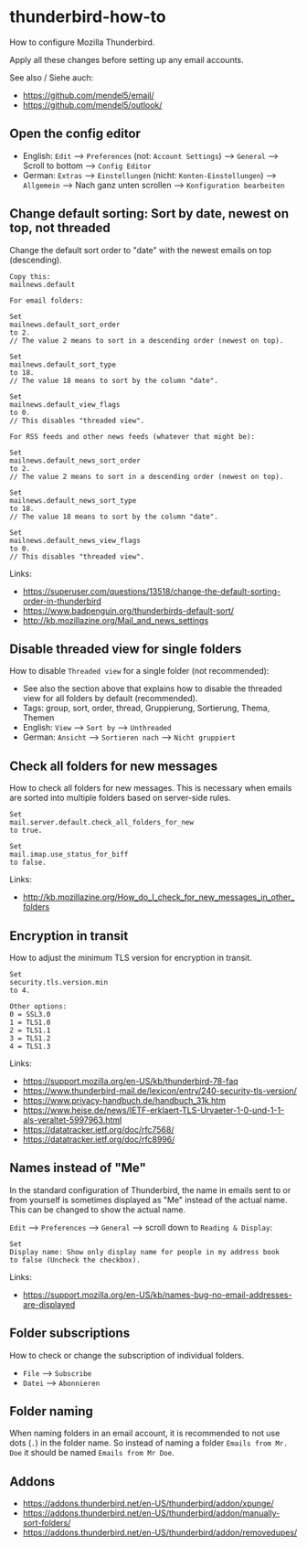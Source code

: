 # thunderbird-how-to
How to configure Mozilla Thunderbird.

Apply all these changes before setting up any email accounts.

See also / Siehe auch:
- https://github.com/mendel5/email/
- https://github.com/mendel5/outlook/

## Open the config editor
- English: `Edit` --> `Preferences` (not: `Account Settings`) --> `General` --> Scroll to bottom --> `Config Editor`
- German: `Extras` --> `Einstellungen` (nicht: `Konten-Einstellungen`) --> `Allgemein` --> Nach ganz unten scrollen --> `Konfiguration bearbeiten`

## Change default sorting: Sort by date, newest on top, not threaded
Change the default sort order to "date" with the newest emails on top (descending).
```
Copy this:
mailnews.default
```

```
For email folders:

Set
mailnews.default_sort_order
to 2.
// The value 2 means to sort in a descending order (newest on top).

Set
mailnews.default_sort_type
to 18.
// The value 18 means to sort by the column "date".

Set
mailnews.default_view_flags
to 0.
// This disables "threaded view".
```

```
For RSS feeds and other news feeds (whatever that might be):

Set
mailnews.default_news_sort_order
to 2.
// The value 2 means to sort in a descending order (newest on top).

Set
mailnews.default_news_sort_type
to 18.
// The value 18 means to sort by the column "date".

Set
mailnews.default_news_view_flags
to 0.
// This disables "threaded view".
```

Links:
- https://superuser.com/questions/13518/change-the-default-sorting-order-in-thunderbird
- https://www.badpenguin.org/thunderbirds-default-sort/
- http://kb.mozillazine.org/Mail_and_news_settings

## Disable threaded view for single folders
How to disable `Threaded view` for a single folder (not recommended):
- See also the section above that explains how to disable the threaded view for all folders by default (recommended).
- Tags: group, sort, order, thread, Gruppierung, Sortierung, Thema, Themen
- English: `View` --> `Sort by` --> `Unthreaded`
- German: `Ansicht` --> `Sortieren nach` --> `Nicht gruppiert`

## Check all folders for new messages
How to check all folders for new messages. This is necessary when emails are sorted into multiple folders based on server-side rules.
```
Set
mail.server.default.check_all_folders_for_new
to true.

Set
mail.imap.use_status_for_biff
to false.
```

Links:
- http://kb.mozillazine.org/How_do_I_check_for_new_messages_in_other_folders

## Encryption in transit
How to adjust the minimum TLS version for encryption in transit.
```
Set
security.tls.version.min
to 4.

Other options:
0 = SSL3.0
1 = TLS1.0
2 = TLS1.1
3 = TLS1.2
4 = TLS1.3
```

Links:
- https://support.mozilla.org/en-US/kb/thunderbird-78-faq
- https://www.thunderbird-mail.de/lexicon/entry/240-security-tls-version/
- https://www.privacy-handbuch.de/handbuch_31k.htm
- https://www.heise.de/news/IETF-erklaert-TLS-Urvaeter-1-0-und-1-1-als-veraltet-5997963.html
- https://datatracker.ietf.org/doc/rfc7568/
- https://datatracker.ietf.org/doc/rfc8996/

## Names instead of "Me"
In the standard configuration of Thunderbird, the name in emails sent to or from yourself is sometimes displayed as "Me" instead of the actual name.
This can be changed to show the actual name.

`Edit` --> `Preferences` --> `General` --> scroll down to `Reading & Display`:
```
Set
Display name: Show only display name for people in my address book
to false (Uncheck the checkbox).
```

Links:
- https://support.mozilla.org/en-US/kb/names-bug-no-email-addresses-are-displayed

## Folder subscriptions
How to check or change the subscription of individual folders.
- `File` --> `Subscribe`
- `Datei` --> `Abonnieren`

## Folder naming
When naming folders in an email account, it is recommended to not use dots (`.`) in the folder name.
So instead of naming a folder `Emails from Mr. Doe` it should be named `Emails from Mr Doe`.

## Addons
- https://addons.thunderbird.net/en-US/thunderbird/addon/xpunge/
- https://addons.thunderbird.net/en-US/thunderbird/addon/manually-sort-folders/
- https://addons.thunderbird.net/en-US/thunderbird/addon/removedupes/
